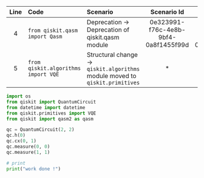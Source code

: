 | Line | Code | Scenario | Scenario Id | Reference | Artifact | Refactoring |
| :--: | :--- | :------- | :---------: | :-------: | :------- | :---------- |
| 4 | `from qiskit.qasm import Qasm` | Deprecation -> Deprecation of qiskit.qasm module | 0e323991-f76c-4e8b-9bf4-0a8f1455f99d | 0e323991-f76c-4e8b-9bf4-0a8f1455f99d | qiskit.qasm | |
| 5 | `from qiskit.algorithms import VQE` | Structural change -> `qiskit.algorithms` module moved to `qiskit.primitives` | * | internal | qiskit.algorithms.VQE | `from qiskit.primitives import VQE` |


```python
import os
from qiskit import QuantumCircuit
from datetime import datetime
from qiskit.primitives import VQE
from qiskit import qasm2 as qasm

qc = QuantumCircuit(2, 2)
qc.h(0)
qc.cx(0, 1)
qc.measure(0, 0)
qc.measure(1, 1)

# print
print("work done !")
```